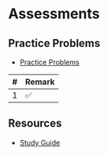 # Assessments

## Practice Problems

- [Practice Problems](https://docs.google.com/document/d/10JvX-ArkfF8fIWQu8wPaYt7JJHrv_5E0gM0I2uPirwI/edit#)

| # | Remark |
| --- | --- |
| 1 | :white_check_mark: |

## Resources

- [Study Guide](https://launchschool.com/lessons/3315a57a/assignments/5fe1a165)